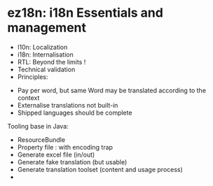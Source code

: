 ez18n: i18n Essentials and management
=====================================
- l10n: Localization
- i18n: Internalisation
- RTL: Beyond the limits !
- Technical validation
- Principles:
* Pay per word, but same Word may be translated according to the context
* Externalise translations not built-in
* Shipped languages should be complete

Tooling base in Java:
* ResourceBundle
* Property file : with encoding trap
* Generate excel file (in/out)
* Generate fake translation (but usable)
* Generate translation toolset (content and usage process)
* 


